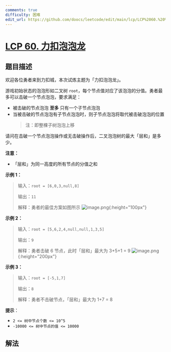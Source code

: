 ```yaml
---
comments: true
difficulty: 困难
edit_url: https://github.com/doocs/leetcode/edit/main/lcp/LCP%2060.%20%E5%8A%9B%E6%89%A3%E6%B3%A1%E6%B3%A1%E9%BE%99/README.md
---
```


<!-- problem:start -->

# [LCP 60. 力扣泡泡龙](https://leetcode.cn/problems/WInSav)

## 题目描述

<!-- description:start -->

欢迎各位勇者来到力扣城，本次试炼主题为「力扣泡泡龙」。

游戏初始状态的泡泡形如二叉树 `root`，每个节点值对应了该泡泡的分值。勇者最多可以击破一个节点泡泡，要求满足：

-   被击破的节点泡泡 **至多** 只有一个子节点泡泡
-   当被击破的节点泡泡有子节点泡泡时，则子节点泡泡将取代被击破泡泡的位置
    > 注：即整棵子树泡泡上移

请问在击破一个节点泡泡操作或无击破操作后，二叉泡泡树的最大「层和」是多少。

**注意：**

-   「层和」为同一高度的所有节点的分值之和

**示例 1：**

> 输入：`root = [6,0,3,null,8]`
>
> 输出：`11`
>
> 解释：勇者的最佳方案如图所示
> ![image.png](https://fastly.jsdelivr.net/gh/doocs/leetcode@main/lcp/LCP%2060.%20%E5%8A%9B%E6%89%A3%E6%B3%A1%E6%B3%A1%E9%BE%99/images/1648180809-XSWPLu-image.png){:height="100px"}

**示例 2：**

> 输入：`root = [5,6,2,4,null,null,1,3,5]`
>
> 输出：`9`
>
> 解释：勇者击破 6 节点，此时「层和」最大为 3+5+1 = 9
> ![image.png](https://fastly.jsdelivr.net/gh/doocs/leetcode@main/lcp/LCP%2060.%20%E5%8A%9B%E6%89%A3%E6%B3%A1%E6%B3%A1%E9%BE%99/images/1648180769-TLpYop-image.png){:height="200px"}

**示例 3：**

> 输入：`root = [-5,1,7]`
>
> 输出：`8`
>
> 解释：勇者不击破节点，「层和」最大为 1+7 = 8

**提示**：

-   `2 <= 树中节点个数 <= 10^5`
-   `-10000 <= 树中节点的值 <= 10000`

<!-- description:end -->

## 解法

<!-- solution:start -->

<!-- problem:end -->
